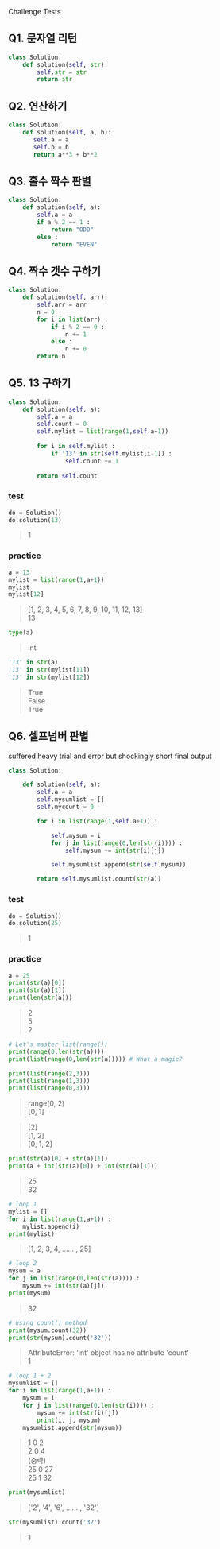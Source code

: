 Challenge Tests


## Q1. 문자열 리턴

```Python
class Solution:
    def solution(self, str):
        self.str = str
        return str
```


## Q2. 연산하기

```Python
class Solution:
    def solution(self, a, b):
       self.a = a
       self.b = b
       return a**3 + b**2
```


## Q3. 홀수 짝수 판별

```Python
class Solution:
    def solution(self, a):
        self.a = a
        if a % 2 == 1 :
            return "ODD"
        else :
            return "EVEN"
```


## Q4. 짝수 갯수 구하기  

```Python
class Solution:
    def solution(self, arr):
        self.arr = arr
        n = 0
        for i in list(arr) :
            if i % 2 == 0 :
                n += 1
            else :
                n += 0
        return n
```


## Q5. 13 구하기 

```Python
class Solution:
    def solution(self, a):
        self.a = a
        self.count = 0
        self.mylist = list(range(1,self.a+1))
        
        for i in self.mylist :
            if '13' in str(self.mylist[i-1]) :
                self.count += 1
                
        return self.count
```

### test

```Python
do = Solution()
do.solution(13)
```
> 1

### practice
```Python
a = 13
mylist = list(range(1,a+1))
mylist
mylist[12]
```
> [1, 2, 3, 4, 5, 6, 7, 8, 9, 10, 11, 12, 13]  
> 13

```Python
type(a)
```
> int

```Python
'13' in str(a)
'13' in str(mylist[11])
'13' in str(mylist[12])
```
> True  
> False  
> True


## Q6. 셀프넘버 판별 
suffered heavy trial and error but shockingly short final output
```Python
class Solution:

    def solution(self, a):
        self.a = a
        self.mysumlist = []
        self.mycount = 0

        for i in list(range(1,self.a+1)) :

            self.mysum = i
            for j in list(range(0,len(str(i)))) :
                self.mysum += int(str(i)[j])

            self.mysumlist.append(str(self.mysum))

        return self.mysumlist.count(str(a))
```

### test
```Python
do = Solution()
do.solution(25)
```
> 1

### practice
```Python
a = 25
print(str(a)[0])
print(str(a)[1])
print(len(str(a)))
```
> 2  
  5  
  2
  
```Python
# Let's master list(range())
print(range(0,len(str(a))))
print(list(range(0,len(str(a))))) # What a magic?

print(list(range(2,3)))
print(list(range(1,3)))
print(list(range(0,3)))
```
> range(0, 2)  
  [0, 1]  

> [2]  
  [1, 2]  
  [0, 1, 2]

```Python
print(str(a)[0] + str(a)[1])
print(a + int(str(a)[0]) + int(str(a)[1]))
```
> 25  
  32

```Python
# loop 1
mylist = []
for i in list(range(1,a+1)) :
    mylist.append(i)
print(mylist)
```
>  [1, 2, 3, 4, …… , 25]

```Python
# loop 2
mysum = a
for j in list(range(0,len(str(a)))) :
    mysum += int(str(a)[j])
print(mysum)
```
> 32

```Python
# using count() method
print(mysum.count(32))
print(str(mysum).count('32'))
```
> AttributeError: 'int' object has no attribute 'count'  
  1

```Python
# loop 1 + 2
mysumlist = []
for i in list(range(1,a+1)) :
    mysum = i
    for j in list(range(0,len(str(i)))) :
        mysum += int(str(i)[j])
        print(i, j, mysum)
    mysumlist.append(str(mysum))
```
> 1 0 2  
  2 0 4  
  (중략)  
  25 0 27  
  25 1 32

```Python
print(mysumlist)
```
> ['2', '4', '6', …… , '32']

```Python
str(mysumlist).count('32')
```
> 1
